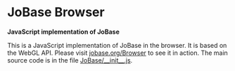 # JoBase Browser
**JavaScript implementation of JoBase**

This is a JavaScript implementation of JoBase in the browser.
It is based on the WebGL API.
Please visit [jobase.org/Browser](https://jobase.org/Browser) to see it in action.
The main source code is in the file [JoBase/\_\_init__.js](https://github.com/JoBase/Browser/blob/main/JoBase/__init__.js).
